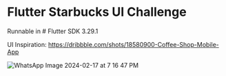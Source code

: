 # Flutter Starbucks UI Challenge

Runnable in # Flutter SDK 3.29.1

UI Inspiration: https://dribbble.com/shots/18580900-Coffee-Shop-Mobile-App


![WhatsApp Image 2024-02-17 at 7 16 47 PM](https://github.com/Dinesh-Sowndar/flutter_starbucks_ui_challenge/assets/29474697/fff01446-1c53-42bb-90b4-86aa7e80df15)
